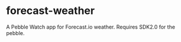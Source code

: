 forecast-weather
================

A Pebble Watch app for Forecast.io weather. Requires SDK2.0 for the pebble.
